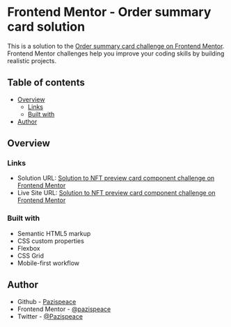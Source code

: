 # Frontend Mentor - Order summary card solution

This is a solution to the [Order summary card challenge on Frontend Mentor](https://www.frontendmentor.io/challenges/order-summary-component-QlPmajDUj). Frontend Mentor challenges help you improve your coding skills by building realistic projects.

## Table of contents

- [Overview](#overview)
  - [Links](#links)
  - [Built with](#built-with)
- [Author](#author)

## Overview

### Links

- Solution URL: [Solution to NFT preview card component challenge on Frontend Mentor](https://www.frontendmentor.io/solutions/order-summary-component-using-flexbox-and-grid-css-ByS92Qjm5)
- Live Site URL: [Solution to NFT preview card component challenge on Frontend Mentor](https://Pazispeace.github.io/FrontendMentor-Challenges/order-summary-component)

### Built with

- Semantic HTML5 markup
- CSS custom properties
- Flexbox
- CSS Grid
- Mobile-first workflow

## Author

- Github - [Pazispeace](https://github.com/Pazispeace)
- Frontend Mentor - [@pazispeace](https://www.frontendmentor.io/profile/Pazispeace)
- Twitter - [@Pazispeace](https://www.twitter.com/pazispeace)
